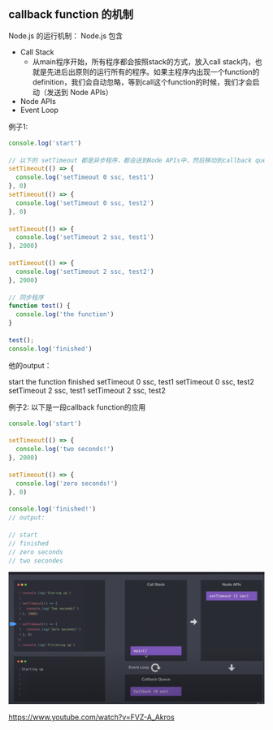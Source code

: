 ## callback function 的机制

Node.js 的运行机制：
Node.js 包含
- Call Stack 
    - 从main程序开始，所有程序都会按照stack的方式，放入call stack内，也就是先进后出原则的运行所有的程序。如果主程序内出现一个function的definition，我们会自动忽略，等到call这个function的时候，我们才会启动（发送到 Node APIs）
- Node APIs
- Event Loop

例子1:
``` javaScript
console.log('start')

// 以下的 setTimeout 都是异步程序，都会送到Node APIs中，然后移动到callback queue中
setTimeout(() => {
  console.log('setTimeout 0 ssc, test1')
}, 0)
setTimeout(() => {
  console.log('setTimeout 0 ssc, test2')
}, 0)

setTimeout(() => {
  console.log('setTimeout 2 ssc, test1')
}, 2000)

setTimeout(() => {
  console.log('setTimeout 2 ssc, test2')
}, 2000)

// 同步程序
function test() {
  console.log('the function')
}

test();
console.log('finished')
```
他的output：

start
the function
finished
setTimeout 0 ssc, test1
setTimeout 0 ssc, test2
setTimeout 2 ssc, test1
setTimeout 2 ssc, test2


例子2:
以下是一段callback function的应用

``` javaScript
console.log('start')

setTimeout(() => {
  console.log('two seconds!')
}, 2000)

setTimeout(() => {
  console.log('zero seconds!')
}, 0)

console.log('finished!')
// output:

// start
// finished
// zero seconds
// two secondes
```

![Alt Text](./assets//callback.png)



https://www.youtube.com/watch?v=FVZ-A_Akros